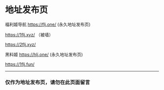 # 地址发布页

福利姬导航
https://flj.one/  (永久地址发布页)

https://1flj.xyz/ （被墙）

https://2flj.xyz/

黑料姬
https://hlj.one/  (永久地址发布页)

https://1flj.fun/

------

### 仅作为地址发布页，请勿在此页面留言
